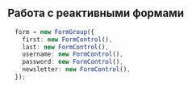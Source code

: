 ## Работа с реактивными формами

```ts
  form = new FormGroup({
    first: new FormControl(),
    last: new FormControl(),
    username: new FormControl(),
    password: new FormControl(),
    newsletter: new FormControl(),
  });
```
